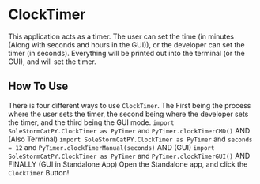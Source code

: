# ClockTimer
This application acts as a timer. The user can set the time (in minutes (Along with seconds and hours in the GUI)), or the developer can set the timer (in seconds). Everything will be printed out into the terminal (or the GUI), and will set the timer.

## How To Use
There is four different ways to use `ClockTimer`. The First being the process where the user sets the timer, the second being where the developer sets the timer, and the third being the GUI mode.
`import SoleStormCatPY.ClockTimer as PyTimer` and `PyTimer.clockTimerCMD()`
AND (Also Terminal)
`import SoleStormCatPY.ClockTimer as PyTimer` and `seconds = 12` and `PyTimer.clockTimerManual(seconds)`
AND (GUI)
`import SoleStormCatPY.ClockTimer as PyTimer` and `PyTimer.clockTimerGUI()`
AND FINALLY (GUI in Standalone App)
Open the Standalone app, and click the `ClockTimer` Button!